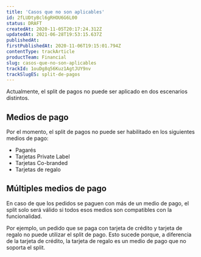 ```yaml
---
title: 'Casos que no son aplicables'
id: 2fLUDtyBcl6gRHOU6G6L00
status: DRAFT
createdAt: 2020-11-05T20:17:24.312Z
updatedAt: 2021-06-28T19:53:15.637Z
publishedAt: 
firstPublishedAt: 2020-11-06T19:15:01.794Z
contentType: trackArticle
productTeam: Financial
slug: casos-que-no-son-aplicables
trackId: 1ouDg8q56Kuz1AgtJUY9nv
trackSlugES: split-de-pagos
---
```


Actualmente, el split de pagos no puede ser aplicado en dos escenarios distintos.

## Medios de pago
Por el momento, el split de pagos no puede ser habilitado en los siguientes medios de pago: 

- Pagarés 
- Tarjetas Private Label 
- Tarjetas Co-branded
- Tarjetas de regalo

## Múltiples medios de pago
En caso de que los pedidos se paguen con más de un medio de pago, el split solo será válido si todos esos medios son compatibles con la funcionalidad.  

Por ejemplo, un pedido que se paga con tarjeta de crédito y tarjeta de regalo no puede utilizar el split de pago. Esto sucede porque, a diferencia de la tarjeta de crédito, la tarjeta de regalo es un medio de pago que no soporta el split. 

